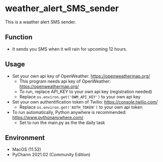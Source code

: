 # weather_alert_SMS_sender
This is a waather alert SMS sender. 

## Function
- It sends you SMS when it will rain for upcoming 12 hours.

## Usage
- Set your own api key of OpenWeather: https://openweathermap.org/
  - This program needs api key of OpenWeather: https://openweathermap.org/
  - To run, replace API_KEY to your own api key (registration needed)
  - Replace ```os.environ.get('OWM_API_KEY')``` to your own api key
- Set your own authentification token of Twilio: https://console.twilio.com/
  -  Replace ```os.environ.get('AUTH_TOKEN')``` to your own api token
- To run automatically, Python anywhere is recommended: https://www.pythonanywhere.com/
  - Set to run the main.py as the the daily task

## Environment
- MacOS (11.52)
- PyCharm 2021.02 (Community Edition)
